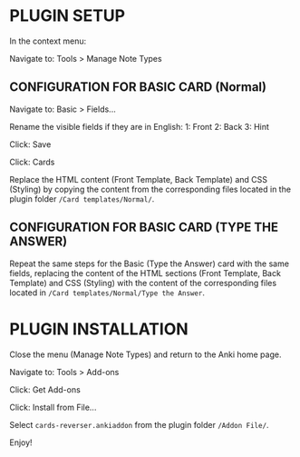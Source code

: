 # PLUGIN SETUP

In the context menu:

Navigate to: Tools > Manage Note Types 

## CONFIGURATION FOR BASIC CARD (Normal)

Navigate to: Basic > Fields...

Rename the visible fields if they are in English:
1: Front
2: Back
3: Hint

Click: Save

Click: Cards

Replace the HTML content (Front Template, Back Template) and CSS (Styling) by copying the content from the corresponding files located in the plugin folder `/Card templates/Normal/`.

## CONFIGURATION FOR BASIC CARD (TYPE THE ANSWER)

Repeat the same steps for the Basic (Type the Answer) card with the same fields, replacing the content of the HTML sections (Front Template, Back Template) and CSS (Styling) with the content of the corresponding files located in `/Card templates/Normal/Type the Answer`.

# PLUGIN INSTALLATION

Close the menu (Manage Note Types) and return to the Anki home page.

Navigate to: Tools > Add-ons

Click: Get Add-ons

Click: Install from File...

Select `cards-reverser.ankiaddon` from the plugin folder `/Addon File/`.

Enjoy!